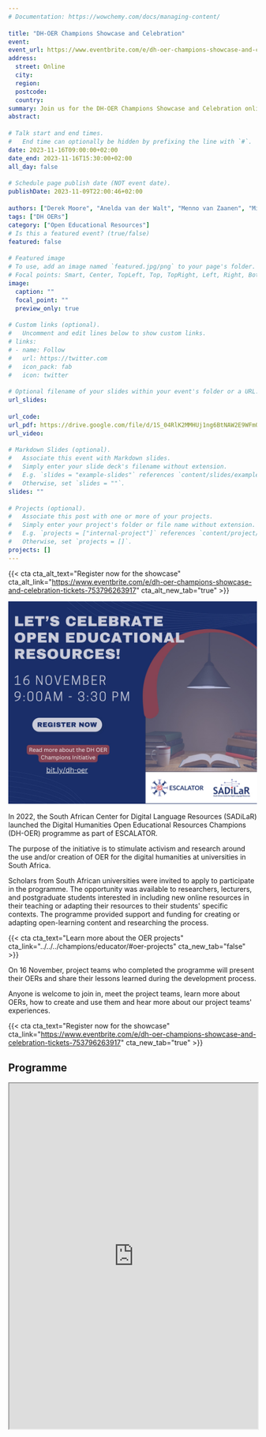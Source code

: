 ```yaml
---
# Documentation: https://wowchemy.com/docs/managing-content/

title: "DH-OER Champions Showcase and Celebration"
event: 
event_url: https://www.eventbrite.com/e/dh-oer-champions-showcase-and-celebration-tickets-753796263917
address:
  street: Online
  city:
  region:
  postcode:
  country:
summary: Join us for the DH-OER Champions Showcase and Celebration online on November 16, 2023 to learn more about open educational resources!
abstract: 

# Talk start and end times.
#   End time can optionally be hidden by prefixing the line with `#`.
date: 2023-11-16T09:00:00+02:00
date_end: 2023-11-16T15:30:00+02:00
all_day: false

# Schedule page publish date (NOT event date).
publishDate: 2023-11-09T22:00:46+02:00

authors: ["Derek Moore", "Anelda van der Walt", "Menno van Zaanen", "Mireille Grobbelaar"]
tags: ["DH OERs"]
category: ["Open Educational Resources"]
# Is this a featured event? (true/false)
featured: false

# Featured image
# To use, add an image named `featured.jpg/png` to your page's folder. 
# Focal points: Smart, Center, TopLeft, Top, TopRight, Left, Right, BottomLeft, Bottom, BottomRight.
image:
  caption: ""
  focal_point: ""
  preview_only: true

# Custom links (optional).
#   Uncomment and edit lines below to show custom links.
# links:
# - name: Follow
#   url: https://twitter.com
#   icon_pack: fab
#   icon: twitter

# Optional filename of your slides within your event's folder or a URL.
url_slides:

url_code:
url_pdf: https://drive.google.com/file/d/1S_04RlK2MMHUj1ng6BtNAW2E9WFmOU94
url_video:

# Markdown Slides (optional).
#   Associate this event with Markdown slides.
#   Simply enter your slide deck's filename without extension.
#   E.g. `slides = "example-slides"` references `content/slides/example-slides.md`.
#   Otherwise, set `slides = ""`.
slides: ""

# Projects (optional).
#   Associate this post with one or more of your projects.
#   Simply enter your project's folder or file name without extension.
#   E.g. `projects = ["internal-project"]` references `content/project/deep-learning/index.md`.
#   Otherwise, set `projects = []`.
projects: []
---
```


{{< cta cta_alt_text="Register now for the showcase" cta_alt_link="https://www.eventbrite.com/e/dh-oer-champions-showcase-and-celebration-tickets-753796263917" cta_alt_new_tab="true" >}}


<a href="https://www.eventbrite.com/e/dh-oer-champions-showcase-and-celebration-tickets-753796263917?aff=oddtdtcreator" target="_blank"><img src="featured.jpeg"></a>

In 2022, the South African Center for Digital Language Resources (SADiLaR) launched the Digital Humanities Open Educational Resources Champions (DH-OER) programme as part of ESCALATOR.

The purpose of the initiative is to stimulate activism and research around the use and/or creation of OER for the digital humanities at universities in South Africa.

Scholars from South African universities were invited to apply to participate in the programme. The opportunity was available to researchers, lecturers, and postgraduate students interested in including new online resources in their teaching or adapting their resources to their students' specific contexts. The programme provided support and funding for creating or adapting open-learning content and researching the process.

{{< cta cta_text="Learn more about the OER projects" cta_link="../../../champions/educator/#oer-projects" cta_new_tab="false" >}}

On 16 November, project teams who completed the programme will present their OERs and share their lessons learned during the development process.

Anyone is welcome to join in, meet the project teams, learn more about OERs, how to create and use them and hear more about our project teams' experiences.


{{< cta cta_text="Register now for the showcase" cta_link="https://www.eventbrite.com/e/dh-oer-champions-showcase-and-celebration-tickets-753796263917" cta_new_tab="true" >}}

##  Programme

<iframe src="https://drive.google.com/file/d/1S_04RlK2MMHUj1ng6BtNAW2E9WFmOU94/preview" width="100%" height="700px" allow="autoplay"></iframe> 

